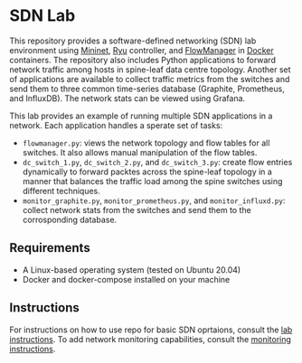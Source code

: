 # SDN Lab

This repository provides a software-defined networking (SDN) lab environment using [Mininet](https://mininet.org/), [Ryu](https://ryu-sdn.org/) controller, and [FlowManager](https://github.com/martimy/flowmanager) in [Docker](https://www.docker.com/) containers. The repository also includes Python applications to forward network traffic among hosts in spine-leaf data centre topology. Another set of applications are available to collect traffic metrics from the switches and send them to three common time-series database (Graphite, Prometheus, and InfluxDB). The network stats can be viewed using Grafana.

This lab provides an example of running multiple SDN applications in a network. Each application handles a sperate set of tasks:

- `flowmanager.py`: views the network topology and flow tables for all switches. It also allows manual manipulation of the flow tables.
- `dc_switch_1.py`, `dc_switch_2.py`, and `dc_switch_3.py`: create flow entries dynamically to forward packtes across the spine-leaf topology in a manner that balances the traffic load among the spine switches using different techniques.
- `monitor_graphite.py`, `monitor_prometheus.py`, and `monitor_influxd.py`: collect network stats from the switches and send them to the corrosponding database.


## Requirements

- A Linux-based operating system (tested on Ubuntu 20.04)
- Docker and docker-compose installed on your machine


## Instructions


For instructions on how to use repo for basic SDN oprtaions, consult the [lab instructions](docs/lab_instructions.md). To add network monitoring capabilities, consult the [monitoring instructions](docs/monitoring.md).

